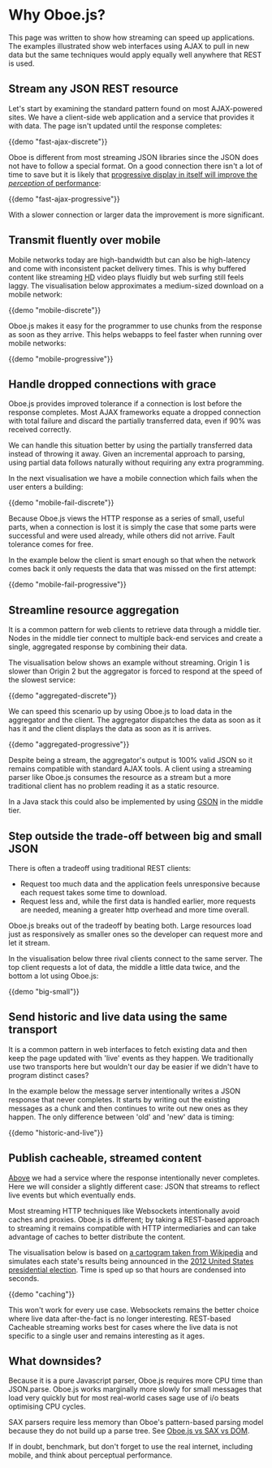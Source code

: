 Why Oboe.js?
============

This page was written to show how streaming can speed up applications. The examples 
illustrated show web interfaces using AJAX to pull in new data but the same techniques
would apply equally well anywhere that REST is used.

Stream any JSON REST resource
-----------------------------

Let's start by examining the standard pattern found on most AJAX-powered sites.
We have a client-side web application and a service that provides it with data.
The page isn't updated until the response completes:

{{demo "fast-ajax-discrete"}}

Oboe is different from most streaming JSON libraries since the JSON
does not have to follow a special format. 
On a good connection there isn't a lot of time to save but 
it is likely that [progressive display in itself will improve the *perception* of 
performance](http://www.sigchi.org/chi95/proceedings/shortppr/egd_bdy.htm):

{{demo "fast-ajax-progressive"}}

With a slower connection or larger data the improvement
is more significant.

Transmit fluently over mobile
-----------------------------

Mobile networks today are high-bandwidth but can also be
high-latency and come with inconsistent packet delivery times.
This is why buffered content like streaming <abbr title="high definition">HD</abbr> video plays
fluidly but web surfing still feels laggy. The visualisation
below approximates a medium-sized download on a mobile network:

{{demo "mobile-discrete"}}

Oboe.js makes it easy for the programmer to use chunks from the response as soon 
as they arrive. This helps webapps to feel faster when running over mobile networks:


{{demo "mobile-progressive"}}

Handle dropped connections with grace
-------------------------------------

Oboe.js provides improved tolerance if a connection is lost before
the response completes.
Most AJAX frameworks equate a dropped connection with total failure and discard
the partially transferred data, even if 90% was received correctly.

We can handle this situation better by using the partially transferred data
instead of throwing it away. Given an incremental approach to parsing, using partial data
follows naturally without requiring any extra programming. 

In the next visualisation we have a mobile connection which fails when the
user enters a building:

{{demo "mobile-fail-discrete"}}

Because Oboe.js views the HTTP response as a
series of small, useful parts, when a connection is lost it is simply
the case that some parts were successful and were used already,
while others did not arrive. Fault tolerance comes for free.

In the example below the client is smart enough so that when the network
comes back it only requests the data that was missed on the first attempt:

{{demo "mobile-fail-progressive"}}

Streamline resource aggregation
-------------------------------

It is a common pattern for web clients to retrieve data through a middle tier.
Nodes in the middle tier connect to multiple back-end services and
create a single, aggregated response by combining their data.

The visualisation below shows an example without streaming.
<span class="server2">Origin 1</span> is slower
than
<span class="server1">Origin 2</span>
but the 
<span class="aggregator">aggregator</span> is forced to respond at the speed of
<span class="server2">the slowest service</span>:

{{demo "aggregated-discrete"}}

We can speed this scenario up by using Oboe.js to load data in
<span class="aggregator">the aggregator</span> and 
<span class="place">the client</span>.
The aggregator dispatches the data as soon as it has it and 
the client displays the data as soon as it is arrives.

{{demo "aggregated-progressive"}}

Despite being a stream, 
<span class="aggregator">the aggregator's</span>
output is 100% valid JSON so it remains compatible 
with standard AJAX tools. A client using a streaming parser like Oboe.js
consumes the resource as a stream but a more traditional client has no 
problem reading it as a static resource.

In a Java stack this could also be implemented by using 
[GSON](http://code.google.com/p/google-gson/) in the middle tier.

Step outside the trade-off between big and small JSON
---------------------------------------------

There is often a tradeoff using traditional REST clients:

* Request too much data and the application feels unresponsive because each request
  takes some time to download.
* Request less and, while the first data is handled earlier, more requests are needed,
  meaning a greater http overhead and more time overall.

Oboe.js breaks out of the tradeoff by beating both.
Large resources load just as responsively as smaller ones so the developer can request more
and let it stream. 

In the visualisation below three rival clients
connect to <span class="place">the same server</span>. The
<span class="client1">top client requests a lot of data</span>,
<span class="client2">the middle a little data twice</span>, and
<span class="client3">the bottom a lot using Oboe.js</span>:

{{demo "big-small"}}

Send historic and live data using the same transport
-------------------------------------------------

It is a common pattern in web interfaces to fetch existing data
and then keep the page updated with 'live' events as they happen.
We traditionally use two transports here but
wouldn't our day be easier if we didn't have to program distinct cases?

In the example below the message server intentionally writes a JSON response
that never completes. It starts by writing out the existing messages
as a chunk and then continues to write out new ones as they happen.
The only difference between 'old' and 'new' data is timing:

{{demo "historic-and-live"}}

Publish cacheable, streamed content
-----------------------------------

[Above](#send-historic-and-live-data-using-the-same-transport) we had a
service where the response intentionally never completes. Here we will
consider a slightly different case: JSON that streams to reflect
live events but which eventually ends.

Most streaming HTTP techniques like Websockets intentionally avoid caches
and proxies.
Oboe.js is different; by taking a REST-based approach to streaming it remains
compatible with HTTP intermediaries and can take advantage of caches to better
distribute the content.

The visualisation below is based on [a cartogram taken from
Wikipedia](http://en.wikipedia.org/wiki/File:Cartogram%E2%80%942012_Electoral_Vote.svg)
and simulates each state's results being announced in the [2012 United
States presidential
election](http://en.wikipedia.org/wiki/United_States_presidential_election,_2012).
Time is sped up so that hours are condensed into seconds.

{{demo "caching"}}

This won't work for every use case. Websockets remains the better choice where
live data after-the-fact is no longer interesting. REST-based Cacheable streaming
works best for cases where the live data is not specific to a single user and remains
interesting as it ages.

What downsides?
----------

Because it is a pure Javascript parser, Oboe.js requires more CPU time
than JSON.parse. Oboe.js works marginally more
slowly for small messages that load very quickly 
but for most real-world cases sage use of i/o beats optimising CPU cycles.

SAX parsers require less memory than Oboe's pattern-based parsing model because
they do not build up a parse tree. See [Oboe.js vs SAX vs DOM](parsers). 

If in doubt, benchmark, but don't forget to
use the real internet, including mobile, and think about perceptual performance.

